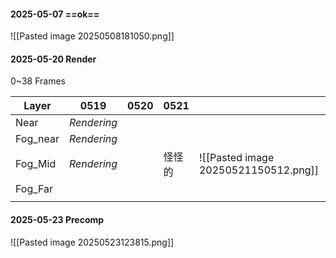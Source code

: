 #### 2025-05-07 ==ok==
![[Pasted image 20250508181050.png]]

#### 2025-05-20 Render
0~38 Frames

| Layer    | 0519        | 0520 | 0521 |                                      |
| -------- | ----------- | ---- | ---- | ------------------------------------ |
| Near     | *Rendering* |      |      |                                      |
| Fog_near | *Rendering* |      |      |                                      |
| Fog_Mid  | *Rendering* |      | 怪怪的  | ![[Pasted image 20250521150512.png]] |
| Fog_Far  |             |      |      |                                      |
|          |             |      |      |                                      |

#### 2025-05-23 Precomp
![[Pasted image 20250523123815.png]]